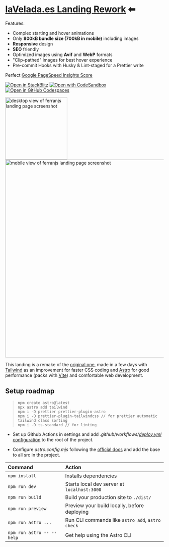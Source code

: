 # [laVelada.es Landing Rework](https://ferranjs.github.io/lavelada-remake/) ⬅

Features:

- Complex starting and hover animations
- Only **800kB bundle size (700kB in mobile)** including images
- **Responsive** design
- **SEO** friendly
- Optimized images using **Avif** and **WebP** formats
- "Clip-pathed" images for best hover experience
- Pre-commit Hooks with Husky & Lint-staged for a Prettier write

Perfect [Google PageSpeed Insights Score](https://pagespeed.web.dev/analysis/https-ferranjs-github-io-lavelada-remake/2gsa2cexd2?form_factor=desktop)

[![Open in StackBlitz](https://developer.stackblitz.com/img/open_in_stackblitz.svg)](https://stackblitz.com/github/ferranJS/lavelada-remake)
[![Open with CodeSandbox](https://assets.codesandbox.io/github/button-edit-lime.svg)](https://codesandbox.io/p/sandbox/github/ferranJS/lavelada-remake)
[![Open in GitHub Codespaces](https://github.com/codespaces/badge.svg)](https://codespaces.new/ferranJS/lavelada-remake?devcontainer_path=.devcontainer/basics/devcontainer.json)

<p float="left">
  <a href="https://ferranjs.github.io/lavelada-remake">
    <img src="https://github.com/ferranJS/lavelada-remake/blob/main/public/landing-screenshot-2.gif" width="197px" alt="desktop view of ferranjs landing page screenshot">
  </a>
  <a href="https://ferranjs.github.io/lavelada-remake">
    <img src="https://github.com/ferranJS/lavelada-remake/blob/main/public/landing-screenshot.gif" width="627px" alt="mobile view of ferranjs landing page screenshot">
  </a>
</p>

This landing is a remake of the [original one](https://lavelada.es/), made in a few days with [Tailwind](https://tailwindcss.com/) as an improvement for faster CSS coding and [Astro](https://astro.build/) for good performance (packs with [Vite](https://vitejs.dev/)) and comfortable web development.

## Setup roadmap

>     npm create astro@latest
>     npx astro add tailwind
>     npm i -D prettier prettier-plugin-astro
>     npm i -D prettier-plugin-tailwindcss // for prettier automatic tailwind class sorting
>     npm i -D ts-standard // for linting

- Set up Github Actions in settings and add _.github/workflows/_[_deploy.yml_ configuration](https://github.com/ferranJS/lavelada-remake/blob/main/.github/workflows/deploy.yml) to the root of the project.

- Configure _astro.config.mjs_ following the [official docs](https://docs.astro.build/en/guides/deploy/github/) and add the base to all src in the project.

| Command                   | Action                                           |
| :------------------------ | :----------------------------------------------- |
| `npm install`             | Installs dependencies                            |
| `npm run dev`             | Starts local dev server at `localhost:3000`      |
| `npm run build`           | Build your production site to `./dist/`          |
| `npm run preview`         | Preview your build locally, before deploying     |
| `npm run astro ...`       | Run CLI commands like `astro add`, `astro check` |
| `npm run astro -- --help` | Get help using the Astro CLI                     |
